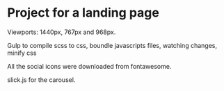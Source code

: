 # Project for a landing page


Viewports: 1440px, 767px and 968px.

Gulp to compile scss to css, boundle javascripts files, watching changes, minify css

All the social icons were downloaded from fontawesome.

slick.js for the carousel.
